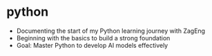 # python

- Documenting the start of my Python learning journey with ZagEng
- Beginning with the basics to build a strong foundation
- Goal: Master Python to develop AI models effectively

